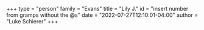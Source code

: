 +++
type = "person"
family = "Evans"
title = "Lily J."
id = "insert number from gramps without the @s"
date = "2022-07-27T12:10:01-04:00"
author = "Luke Schierer"
+++
